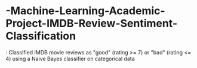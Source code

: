 # -Machine-Learning-Academic-Project-IMDB-Review-Sentiment-Classification
: Classified IMDB movie reviews as "good" (rating >= 7) or "bad" (rating &lt;= 4) using a Naive Bayes classifier on categorical data

